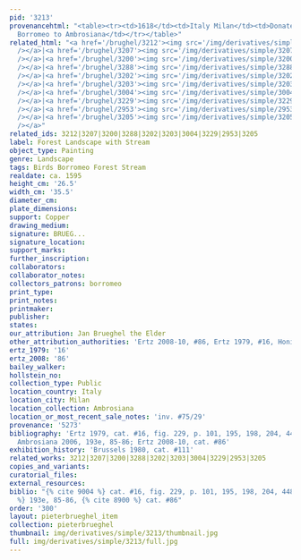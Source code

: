 ```yaml
---
pid: '3213'
provenancehtml: "<table><tr><td>1618</td><td>Italy Milan</td><td>Donated by Cardinal
  Borromeo to Ambrosiana</td></tr></table>"
related_html: "<a href='/brughel/3212'><img src='/img/derivatives/simple/3212/thumbnail.jpg'
  /></a>|<a href='/brughel/3207'><img src='/img/derivatives/simple/3207/thumbnail.jpg'
  /></a>|<a href='/brughel/3200'><img src='/img/derivatives/simple/3200/thumbnail.jpg'
  /></a>|<a href='/brughel/3288'><img src='/img/derivatives/simple/3288/thumbnail.jpg'
  /></a>|<a href='/brughel/3202'><img src='/img/derivatives/simple/3202/thumbnail.jpg'
  /></a>|<a href='/brughel/3203'><img src='/img/derivatives/simple/3203/thumbnail.jpg'
  /></a>|<a href='/brughel/3004'><img src='/img/derivatives/simple/3004/thumbnail.jpg'
  /></a>|<a href='/brughel/3229'><img src='/img/derivatives/simple/3229/thumbnail.jpg'
  /></a>|<a href='/brughel/2953'><img src='/img/derivatives/simple/2953/thumbnail.jpg'
  /></a>|<a href='/brughel/3205'><img src='/img/derivatives/simple/3205/thumbnail.jpg'
  /></a>"
related_ids: 3212|3207|3200|3288|3202|3203|3004|3229|2953|3205
label: Forest Landscape with Stream
object_type: Painting
genre: Landscape
tags: Birds Borromeo Forest Stream
realdate: ca. 1595
height_cm: '26.5'
width_cm: '35.5'
diameter_cm:
plate_dimensions:
support: Copper
drawing_medium:
signature: BRUEG...
signature_location:
support_marks:
further_inscription:
collaborators:
collaborator_notes:
collectors_patrons: borromeo
print_type:
print_notes:
printmaker:
publisher:
states:
our_attribution: Jan Brueghel the Elder
other_attribution_authorities: 'Ertz 2008-10, #86, Ertz 1979, #16, Honig database'
ertz_1979: '16'
ertz_2008: '86'
bailey_walker:
hollstein_no:
collection_type: Public
location_country: Italy
location_city: Milan
location_collection: Ambrosiana
location_or_most_recent_sale_notes: 'inv. #75/29'
provenance: '5273'
bibliography: 'Ertz 1979, cat. #16, fig. 229, p. 101, 195, 198, 204, 448; Pijl in
  Ambrosiana 2006, 193e, 85-86; Ertz 2008-10, cat. #86'
exhibition_history: 'Brussels 1980, cat. #111'
related_works: 3212|3207|3200|3288|3202|3203|3004|3229|2953|3205
copies_and_variants:
curatorial_files:
external_resources:
biblio: "{% cite 9004 %} cat. #16, fig. 229, p. 101, 195, 198, 204, 448, {% cite 9291
  %} 193e, 85-86, {% cite 8900 %} cat. #86"
order: '300'
layout: pieterbrueghel_item
collection: pieterbrueghel
thumbnail: img/derivatives/simple/3213/thumbnail.jpg
full: img/derivatives/simple/3213/full.jpg
---
```

